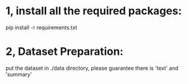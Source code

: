 # 1, install all the required packages:
pip install -r requirements.txt

# 2, Dataset Preparation:
put the dataset in ./data directory, please guarantee there is 'text' and 'summary'
